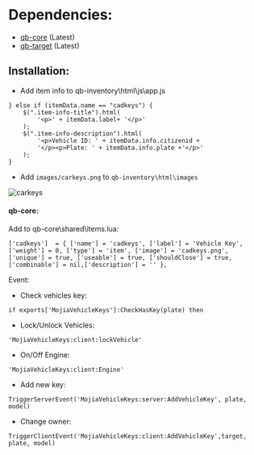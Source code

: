 # Dependencies:

- [qb-core](https://github.com/qbcore-framework/qb-core) (Latest)
- [qb-target](https://github.com/BerkieBb/qb-target) (Latest)

## Installation:

* Add item info to qb-inventory\html\js\app.js

```
} else if (itemData.name == "cadkeys") {
	$(".item-info-title").html(
		'<p>' + itemData.label+ '</p>'
	);
	$(".item-info-description").html(
		'<p>Vehicle ID: ' + itemData.info.citizenid +
		'</p><p>Plate: ' + itemData.info.plate +'</p>'
	);
}
```

* Add `images/carkeys.png` to `qb-inventory\html\images`

![carkeys](https://i.imgur.com/JmRS6v9.png)

#### qb-core:

Add to qb-core\shared\items.lua:

```
['cadkeys']  = { ['name'] = 'cadkeys', ['label'] = 'Vehicle Key', ['weight'] = 0, ['type'] = 'item', ['image'] = 'cadkeys.png', ['unique'] = true, ['useable'] = true, ['shouldClose'] = true, ['combinable'] = nil,['description'] = '' },
```

Event:

- Check vehicles key:

```
if exports['MojiaVehicleKeys']:CheckHasKey(plate) then
```

- Lock/Unlock Vehicles:

```
'MojiaVehicleKeys:client:lockVehicle'
```

- On/Off Engine:

```
'MojiaVehicleKeys:client:Engine'
```

- Add new key:

```
TriggerServerEvent('MojiaVehicleKeys:server:AddVehicleKey', plate, model)
```

- Change owner:

```
TriggerClientEvent('MojiaVehicleKeys:client:AddVehicleKey',target, plate, model)
```

